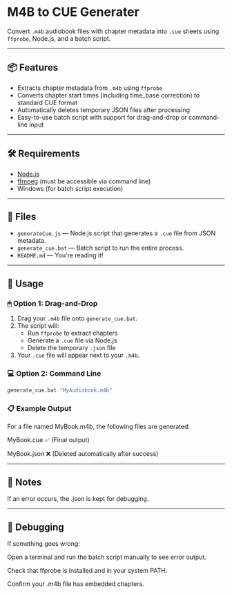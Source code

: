 # M4B to CUE Generater

Convert `.m4b` audiobook files with chapter metadata into `.cue` sheets using `ffprobe`, Node.js, and a batch script.

---

## 📦 Features

- Extracts chapter metadata from `.m4b` using `ffprobe`
- Converts chapter start times (including time_base correction) to standard CUE format
- Automatically deletes temporary JSON files after processing
- Easy-to-use batch script with support for drag-and-drop or command-line input

---

## 🛠 Requirements

- [Node.js](https://nodejs.org/)
- [ffmpeg](https://ffmpeg.org/) (must be accessible via command line)
- Windows (for batch script execution)

---

## 📁 Files

- `generateCue.js` — Node.js script that generates a `.cue` file from JSON metadata.
- `generate_cue.bat` — Batch script to run the entire process.
- `README.md` — You're reading it!

---

## 🚀 Usage

### 🖱 Option 1: Drag-and-Drop

1. Drag your `.m4b` file onto `generate_cue.bat`.
2. The script will:
   - Run `ffprobe` to extract chapters
   - Generate a `.cue` file via Node.js
   - Delete the temporary `.json` file
3. Your `.cue` file will appear next to your `.m4b`.

### 💻 Option 2: Command Line

```sh
generate_cue.bat "MyAudiobook.m4b"
```

### 📋 Example Output
For a file named MyBook.m4b, the following files are generated:

MyBook.cue ✅ (Final output)

MyBook.json ❌ (Deleted automatically after success)

---

## 🧠 Notes

If an error occurs, the .json is kept for debugging.

---

## 🧪 Debugging
If something goes wrong:

Open a terminal and run the batch script manually to see error output.

Check that ffprobe is installed and in your system PATH.

Confirm your .m4b file has embedded chapters.

